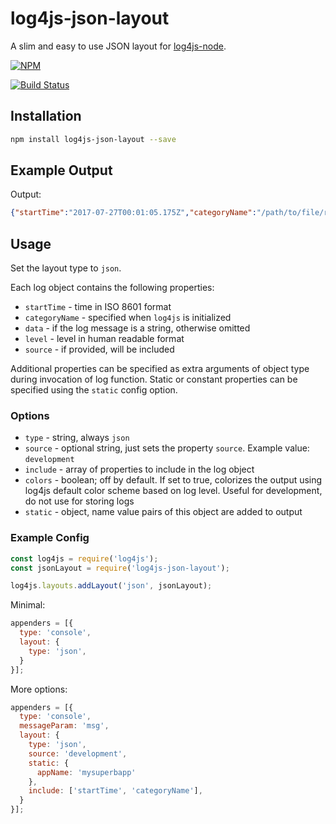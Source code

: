 # log4js-json-layout

A slim and easy to use JSON layout for [log4js-node](https://github.com/nomiddlename/log4js-node).

[![NPM](https://nodei.co/npm/log4js-json-layout.png?downloads=true&downloadRank=true&stars=true)](https://nodei.co/npm/log4js-json-layout/)

[![Build Status](https://travis-ci.org/id0Sch/log4js-json-layout.svg?branch=master)](https://travis-ci.org/id0Sch/log4js-json-layout)

## Installation

```bash
npm install log4js-json-layout --save
```

## Example Output

Output:

```json
{"startTime":"2017-07-27T00:01:05.175Z","categoryName":"/path/to/file/redis-client.js","level":"DEBUG","data":"Connection to Redis successful!"}
```

## Usage

Set the layout type to `json`.

Each log object contains the following properties:

- `startTime` - time in ISO 8601 format
- `categoryName` - specified when `log4js` is initialized
- `data` - if the log message is a string, otherwise omitted
- `level` - level in human readable format
- `source` - if provided, will be included

Additional properties can be specified as extra arguments of object type during invocation of log function. Static or constant properties can be specified using the `static` config option.

### Options

- `type` - string, always `json`
- `source` - optional string, just sets the property `source`. Example value: `development`
- `include` - array of properties to include in the log object
- `colors` - boolean; off by default. If set to true, colorizes the output using log4js default color scheme based on log level. Useful for development, do not use for storing logs
- `static` - object, name value pairs of this object are added to output 

### Example Config

```js
const log4js = require('log4js');
const jsonLayout = require('log4js-json-layout');

log4js.layouts.addLayout('json', jsonLayout);
```

Minimal:

```js
appenders = [{
  type: 'console',
  layout: {
    type: 'json',
  }
}];
```

More options:

```js
appenders = [{
  type: 'console',
  messageParam: 'msg',
  layout: {
    type: 'json',
    source: 'development',
    static: {
      appName: 'mysuperbapp'
    },
    include: ['startTime', 'categoryName'],
  }
}];

```
